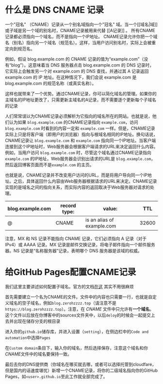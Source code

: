 # 什么是 DNS CNAME 记录

一个"冠名" （CNAME）记录从一个别名域指向一个"冠名" 域。当一个[[域名|域]]或子域是另一个域的别名时，CNAME记录被用来代替 [[A记录]] 。 所有CNAME记录都必须指向一个域名，而不是指向一个IP地址。 CNAME记录允许你把一个域名（别名）指向另一个域名（规范名）。这样，当用户访问别名时，实际上会被重定向到规范名。

例如，假设 blog.example.com 的 CNAME 记录的值为“example.com”（没有“blog”）。这意味着当 DNS 服务器点击 blog.example.com 的 DNS 记录时，它实际上会触发另一个对 example.com 的 DNS 查找，并通过其 A 记录返回 example.com 的 IP 地址。在这种情况下，我们会说 example.com 是 blog.example.com 的规范名称（或真实名称）。

这样也就带来了一个优势。通过CNAME记录，你可以简化域名的管理。如果你的主域名的IP地址更改了，只需更新主域名的A记录，而不需要逐个更新每个子域名的记录

人们常常误以为CNAME记录必须解析为它指向的域名所在的网站。也就是说，他们认为如果 `blog.example.com` 的CNAME记录指向 `example.com`，访问 `blog.example.com` 时看到的内容一定和 `example.com` 一样。但是，CNAME记录实际上只是将客户端（即用户的浏览器）指向与根域名相同的IP地址。换句话说，CNAME记录让 `blog.example.com` 和 `example.com` 指向同一个IP地址。当客户端连接到这个IP地址时，Web服务器会根据客户端请求的URL来决定返回什么内容。例如，当用户访问 `blog.example.com` 时，尽管这个域名通过CNAME记录指向 `example.com` 的IP地址，Web服务器会识别出请求的URL是 `blog.example.com`，然后返回博客页面而不是`example.com` 的主页。

也就是说，CNAME记录并不改变用户访问的URL，而是将用户导向同一个IP地址。之后，具体返回什么内容由Web服务器根据请求的URL来决定。CNAME记录实现的是域名之间的指向关系，而实际内容的返回取决于Web服务器对请求的处理。

| blog.example.com | record type: | value:                     | TTL   |
| ---------------- | ------------ | -------------------------- | ----- |
| @                | CNAME        | is an alias of example.com | 32600 |

注意，MX 和 NS 记录不能指向 CNAME 记录，它们必须指向 A 记录（对于 IPv4）或 AAAA 记录。MX 记录是邮件交换记录，将电子邮件指向一个邮件服务器。NS 记录是“名称服务器”记录，表明哪个 DNS 服务器是该域的权威。

# 给GitHub Pages配置CNAME记录

我们这里主要讲述如何配置子域名。官方的文档[在这](https://docs.github.com/en/pages/configuring-a-custom-domain-for-your-github-pages-site/managing-a-custom-domain-for-your-github-pages-site#configuring-a-subdomain)
其实不用很麻烦

首先需要建立一个名为CNAME的文件。文件中的内容也只需要一行，也就是自定义域名的空子域名，例如`blog.zerohzzzz.top`（请注意不是`https://blog.zerohzzzz.top`）。注意，在 *CNAME* 文件中只允许有**一个域名**。这个文件以后放在你博客中的sources文件夹中，以后`deloy`的时候会一起提交上去并出现在储存分支的根目录

进入你的`github.io`储存库，并进入设置（`setting`），在侧边栏中的`Code and automation`中选择`Pages`

在`Custom domain`条目下，输入你的域名，然后选择保存，注意这个域名和你*CNAME*文件中的域名要保持一致。

最后去你的DNS提供商（你域名在哪买就去哪，或者可以选择托管到cloudfare，但是国内的话速度堪忧）新增一个CNAME记录，将你的二级域名指向你的GitHub Pages，如`<user>.github.io`至此工作就全部完成了。
